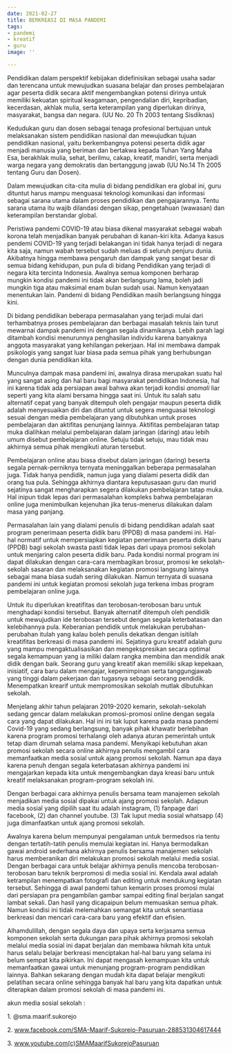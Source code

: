 ```yaml
---
date: 2021-02-27
title: BERKREASI DI MASA PANDEMI
tags:
- pandemi
- kreatif
- guru
image: ''

---
```

Pendidikan dalam perspektif kebijakan didefinisikan sebagai usaha sadar dan terencana untuk mewujudkan suasana belajar dan proses pembelajaran agar peserta didik secara aktif mengembangkan potensi dirinya untuk memiliki kekuatan spiritual keagamaan, pengendalian diri, kepribadian, kecerdasan, akhlak mulia, serta keterampilan yang diperlukan dirinya, masyarakat, bangsa dan negara. (UU No. 20 Th 2003 tentang Sisdiknas)

Kedudukan guru dan dosen sebagai tenaga profesional bertujuan untuk melaksanakan sistem pendidikan nasional dan mewujudkan tujuan pendidikan nasional, yaitu berkembangnya potensi peserta didik agar menjadi manusia yang beriman dan bertakwa kepada Tuhan Yang Maha Esa, berakhlak mulia, sehat, berilmu, cakap, kreatif, mandiri, serta menjadi warga negara yang demokratis dan bertanggung jawab (UU No.14 Th 2005 tentang Guru dan Dosen).

Dalam mewujudkan cita-cita mulia di bidang pendidikan era global ini, guru dituntut harus mampu menguasai teknologi komunikasi dan informasi sebagai sarana utama dalam proses pendidikan dan pengajarannya. Tentu sarana utama itu wajib dilandasi dengan sikap, pengetahuan (wawasan) dan keterampilan berstandar global.

Peristiwa pandemi COVID-19 atau biasa dikenal masyarakat sebagai wabah korona telah menjadikan banyak perubahan di kanan-kiri kita. Adanya kasus pendemi COVID-19 yang terjadi belakangan ini tidak hanya terjadi di negara kita saja, namun wabah tersebut sudah meluas di seluruh penjuru dunia. Akibatnya hingga membawa pengaruh dan dampak yang sangat besar di semua bidang kehidupan, pun pula di bidang Pendidikan yang terjadi di negara kita tercinta Indonesia. Awalnya semua komponen berharap mungkin kondisi pandemi ini tidak akan berlangsung lama, boleh jadi mungkin tiga atau maksimal enam bulan sudah usai. Namun kenyataan menentukan lain. Pandemi di bidang Pendidikan masih berlangsung hingga kini.

Di bidang pendidikan beberapa permasalahan yang terjadi mulai dari terhambatnya proses pembelajaran dan berbagai masalah teknis lain turut mewarnai dampak pandemi ini dengan segala dinamikanya. Lebih parah lagi ditambah kondisi menurunnya penghasilan individu karena banyaknya anggota masyarakat yang kehilangan pekerjaan. Hal ini membawa dampak psikologis yang sangat luar biasa pada semua pihak yang berhubungan dengan dunia pendidikan kita.

Munculnya dampak masa pandemi ini, awalnya dirasa merupakan suatu hal yang sangat asing dan hal baru bagi masyarakat pendidikan Indonesia, hal ini karena tidak ada persiapan awal bahwa akan terjadi kondisi _anomali_ liar seperti yang kita alami bersama hingga saat ini. Untuk itu salah satu alternatif cepat yang banyak ditempuh oleh pengajar maupun peserta didik adalah menyesuaikan diri dan dituntut untuk segera menguasai teknologi sesuai dengan media pembelajaran yang dibutuhkan untuk proses pembelajaran dan aktifitas penunjang lainnya. Aktifitas pembelajaran tatap muka dialihkan melalui pembelajaran dalam jaringan (daring) atau lebih umum disebut pembelajaran online. Setuju tidak setuju, mau tidak mau akhirnya semua pihak mengikuti aturan tersebut.

Pembelajaran online atau biasa disebut dalam jaringan (daring) beserta segala pernak-perniknya ternyata meninggalkan beberapa permasalahan juga. Tidak hanya pendidik, namun juga yang dialami peserta didik dan orang tua pula. Sehingga akhirnya diantara keputusasaan guru dan murid sejatinya sangat mengharapkan segera dilakukan pembelajaran tatap muka. Hal inipun tidak lepas dari permasalahan kompleks bahwa pembelajaran online juga menimbulkan kejenuhan jika terus-menerus dilakukan dalam masa yang panjang.

Permasalahan lain yang dialami penulis di bidang pendidikan adalah saat program penerimaan peserta didik baru (PPDB) di masa pandemi ini. Hal-hal normatif untuk mempersiapkan kegiatan penerimaan peserta didik baru (PPDB) bagi sekolah swasta pasti tidak lepas dari upaya promosi sekolah untuk menjaring calon peserta didik baru. Pada kondisi normal program ini dapat dilakukan dengan cara-cara membagikan brosur, promosi ke sekolah-sekolah sasaran dan melaksanakan kegiatan promosi langsung lainnya sebagai mana biasa sudah sering dilakukan. Namun ternyata di suasana pandemi ini untuk kegiatan promosi sekolah juga terkena imbas program pembelajaran online juga.

Untuk itu diperlukan kreatifitas dan terobosan-terobosan baru untuk menghadapi kondisi tersebut. Banyak alternatif ditempuh oleh pendidik untuk mewujudkan ide terobosan tersebut dengan segala keterbatasan dan kelebihannya pula. Keberanian pendidik untuk melakukan perubahan-perubahan itulah yang kalau boleh penulis dekatkan dengan isitilah kreatifitas berkreasi di masa pandemi ini. Sejatinya guru kreatif adalah guru yang mampu mengaktualisasikan dan mengekspresikan secara optimal segala kemampuan yang ia miliki dalam rangka membina dan mendidik anak didik dengan baik. Seorang guru yang kreatif akan memiliki sikap kepekaan, inisiatif, cara baru dalam mengajar, kepemimpinan serta tanggungjawab yang tinggi dalam pekerjaan dan tugasnya sebagai seorang pendidik. Menempatkan krearif untuk mempromosikan sekolah mutlak dibutuhkan sekolah.

Menjelang akhir tahun pelajaran 2019-2020 kemarin, sekolah-sekolah sedang gencar dalam melakukan promosi-promosi online dengan segala cara yang dapat dilakukan. Hal ini ini tak luput karena pada masa pandemi Covid-19 yang sedang berlangsung, banyak pihak khawatir berlebihan karena program promosi terhalangi oleh adanya aturan pemerintah untuk tetap diam dirumah selama masa pandemi. Menyikapi kebutuhan akan promosi sekolah secara online akhirnya penulis mengambil cara memanfaatkan media sosial untuk ajang promosi sekolah. Namun apa daya karena penuh dengan segala keterbatasan akhirnya pandemi ini mengajarkan kepada kita untuk mengembangkan daya kreasi baru untuk kreatif melaksanakan program-program sekolah ini.

Dengan berbagai cara akhirnya penulis bersama team manajemen sekolah menjadikan media sosial dipakai untuk ajang promosi sekolah. Adapun media sosial yang dipilih saat itu adalah instagram, (1) fanpage dari facebook, (2) dan channel youtube. (3) Tak luput media sosial whatsapp (4) juga dimanfaatkan untuk ajang promosi sekolah.

Awalnya karena belum mempunyai pengalaman untuk bermedsos ria tentu dengan tertatih-tatih penulis memulai kegiatan ini. Hanya bermodalkan gawai android sederhana akhirnya penulis bersama manajemen sekolah harus memberanikan diri melakukan promosi sekolah melalui media sosial. Dengan berbagai cara untuk belajar akhirnya penulis mencoba terobosan-terobosan baru teknik berpromosi di media sosial ini. Kendala awal adalah ketrampilan menempatkan fotografi dan editing untuk mendukung kegiatan tersebut. Sehingga di awal pandemi tahun kemarin proses promosi mulai dari persiapan pra pengambilan gambar sampai editing final berjalan sangat lambat sekali. Dan hasil yang dicapaipun belum memuaskan semua pihak. Namun kondisi ini tidak melemahkan semangat kita untuk senantiasa berkreasi dan mencari cara-cara baru yang efektif dan efisien.

Alhamdulillah, dengan segala daya dan upaya serta kerjasama semua komponen sekolah serta dukungan para pihak akhirnya promosi sekolah melalui media sosial ini dapat berjalan dan membawa hikmah kita untuk harus selalu belajar berkreasi menciptakan hal-hal baru yang selama ini belum sempat kita pikirkan. Ini dapat mengasah kemampuan kita untuk memanfaatkan gawai untuk menunjang program-program pendidikan lainnya. Bahkan sekarang dengan mudah kita dapat belajar mengikuti pelatihan secara online sehingga banyak hal baru yang kita dapatkan untuk diterapkan dalam promosi sekolah di masa pandemi ini.  
  
akun media sosial sekolah :

1\. @sma.maarif.sukorejo

2\. www.facebook.com/SMA-Maarif-Sukorejo-Pasuruan-288531304617444

3\. www.youtube.com(c)SMAMaarifSukorejoPasuruan